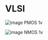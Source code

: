 # VLSI

![image](https://github.com/user-attachments/assets/cb939de9-c319-47c3-834d-3db1ffa959ae)
PMOS 1v

![image](https://github.com/user-attachments/assets/a9958853-7936-4fc2-b331-258821e6b315)
NMOS 1v

